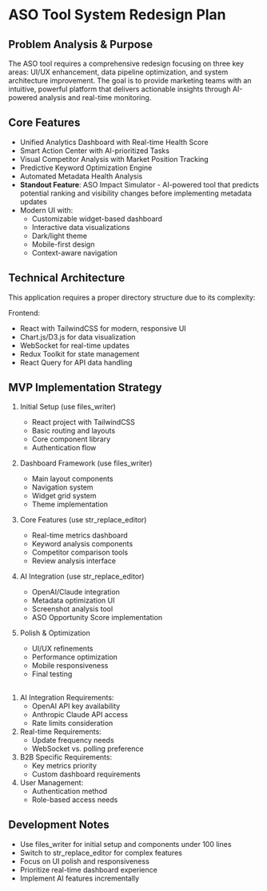 # ASO Tool System Redesign Plan

## Problem Analysis & Purpose
The ASO tool requires a comprehensive redesign focusing on three key areas: UI/UX enhancement, data pipeline optimization, and system architecture improvement. The goal is to provide marketing teams with an intuitive, powerful platform that delivers actionable insights through AI-powered analysis and real-time monitoring.

## Core Features
- Unified Analytics Dashboard with Real-time Health Score
- Smart Action Center with AI-prioritized Tasks
- Visual Competitor Analysis with Market Position Tracking
- Predictive Keyword Optimization Engine
- Automated Metadata Health Analysis
- **Standout Feature**: ASO Impact Simulator - AI-powered tool that predicts potential ranking and visibility changes before implementing metadata updates
- Modern UI with:
  - Customizable widget-based dashboard
  - Interactive data visualizations
  - Dark/light theme
  - Mobile-first design
  - Context-aware navigation

## Technical Architecture
This application requires a proper directory structure due to its complexity:

Frontend:
- React with TailwindCSS for modern, responsive UI
- Chart.js/D3.js for data visualization
- WebSocket for real-time updates
- Redux Toolkit for state management
- React Query for API data handling

## MVP Implementation Strategy
1. Initial Setup (use files_writer)
   - React project with TailwindCSS
   - Basic routing and layouts
   - Core component library
   - Authentication flow

2. Dashboard Framework (use files_writer)
   - Main layout components
   - Navigation system
   - Widget grid system
   - Theme implementation

3. Core Features (use str_replace_editor)
   - Real-time metrics dashboard
   - Keyword analysis components
   - Competitor comparison tools
   - Review analysis interface

4. AI Integration (use str_replace_editor)
   - OpenAI/Claude integration
   - Metadata optimization UI
   - Screenshot analysis tool
   - ASO Opportunity Score implementation

5. Polish & Optimization
   - UI/UX refinements
   - Performance optimization
   - Mobile responsiveness
   - Final testing

## <Clarification Required>
1. AI Integration Requirements:
   - OpenAI API key availability
   - Anthropic Claude API access
   - Rate limits consideration
2. Real-time Requirements:
   - Update frequency needs
   - WebSocket vs. polling preference
3. B2B Specific Requirements:
   - Key metrics priority
   - Custom dashboard requirements
4. User Management:
   - Authentication method
   - Role-based access needs

## Development Notes
- Use files_writer for initial setup and components under 100 lines
- Switch to str_replace_editor for complex features
- Focus on UI polish and responsiveness
- Prioritize real-time dashboard experience
- Implement AI features incrementally